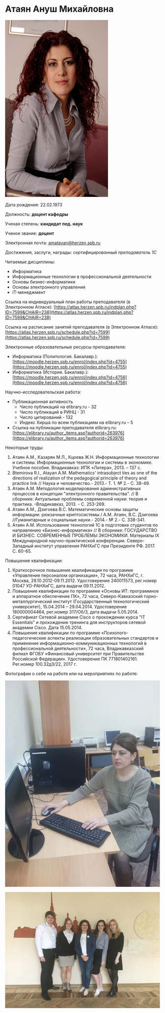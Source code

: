 # Атаян Ануш Михайловна

![фотография: Атаян Ануш Михайловна](https://github.com/ctel-master/staff/blob/master/%D0%A4%D0%BE%D1%82%D0%BE.%20%D0%90%D1%82%D0%B0%D1%8F%D0%BD%20%D0%90%D0%BD%D1%83%D1%88%20%D0%9C%D0%B8%D1%85%D0%B0%D0%B9%D0%BB%D0%BE%D0%B2%D0%BD%D0%B0.png "Атаян Ануш Михайловна")

Дата рождения: 22.02.1973

Должность: __доцент кафедры__

Ученая степень: __кандидат пед. наук__

Ученое звание: __доцент__

Электронная почта: [amatayan@herzen.spb.ru](mailto:amatayan@herzen.spb.ru)

Достижения, заслуги, награды: _сертифицированный преподаватель 1С_

Читаемые дисциплины:  
* Информатика 
* Информационные технологии в профессиональной деятельности
* Основы бизнес-информатики
* Основы электронного управления
* IT-менеджмент

Ссылка на индивидуальный план работы преподавателя (в Электронном Атласе):
[https://atlas.herzen.spb.ru/indplan.php?ID=7599&CHAIR=238](https://atlas.herzen.spb.ru/indplan.php?ID=7599&CHAIR=238)

Ссылка на расписание занятий преподавателя (в Электронном Атласе):
[https://atlas.herzen.spb.ru/schedule.php?id=7599](https://atlas.herzen.spb.ru/schedule.php?id=7599)

Электронные образовательные ресурсы преподавателя:
* Информатика (Политология. Бакалавр.): [https://moodle.herzen.spb.ru/enrol/index.php?id=4755](https://moodle.herzen.spb.ru/enrol/index.php?id=4755)
* Информатика (История. Бакалавр.): [https://moodle.herzen.spb.ru/enrol/index.php?id=4756](https://moodle.herzen.spb.ru/enrol/index.php?id=4756)

Научно-исследовательская работа:
* Публикационная активность
  * Число публикаций на elibrary.ru - 32
  * Число публикаций в РИНЦ -  31
  * Число цитирований - 132
  * Индекс Хирша по всем публикациям на elibrary.ru – 5
* Ссылка на публикации преподавателя elibrary.ru: [https://elibrary.ru/author_items.asp?authorid=263976](https://elibrary.ru/author_items.asp?authorid=263976)  

Некоторые труды:
1.	Атаян А.М., Казарян М.Л., Кцоева Ж.Н. Информационные технологии и системы: Информационные технологии и системы в экономике. Учебное пособие. Владикавказ: ИПК «Литера», 2013. – 137 с.
2.	Btemirova R.I., Atayan A.M. Mathematics' intrasubject ties as one of the directions of realization of the pedagogical principle of theory and practice link // Наука и человечество.- 2013.- Т. 1. № 2.- С. 38-49.
3.	Атаян А.М. Методология моделирования административных процессов в концепции "электронного правительства". // В сборнике: Актуальные проблемы современной науки: теория и практика. –Владикавказ,  2013. - С. 253-269.
4.	Атаян А.М., Дзигоева В.С. Математические основы защиты информации: рюкзачные криптосистемы / А.М. Атаян, В.С. Дзигоева //Гуманитарные и социальные науки.- 2014.-  № 2.- С. 338-341.
5.	Атаян А.М. Использование технологий 1С в подготовке студентов по направлению «Бизнес-информатика» // В сборнике: ГОСУДАРСТВО И БИЗНЕС. СОВРЕМЕННЫЕ ПРОБЛЕМЫ ЭКОНОМИКИ. Материалы IX Международной научно-практической конференции. Северо-Западный институт управления РАНХиГС при Президенте РФ. 2017. С. 60-65.

Повышение квалификации:
1.	Краткосрочное повышение квалификации по программе «Управление персоналом организации», 72 часа, РАНХиГС, г. Москва, 29.10.2012-09.11.2012. Удостоверение 240011573, рег.номер 01047 УО-РАНХиГС, дата выдачи 09.11.2012.
2.	Повышение квалификации по программе «Основы ИТ: программное и аппаратное обеспечение ПК», 72 часа, Северо-Кавказский горно-металлургический институт (Государственный технологический университет), 15.04.2014 – 29.04.2014. Удостоверение 180000004464, рег.номер 317/Об/3, дата выдачи 5.05.2014.
3.	Сертификат Сетевой академии Cisco о прохождении курса "IT Essentials" и прохождение тренинга для инструкторов сетевой академии Cisco. Дата 15.05.2014.
4.	Повышение квалификации по программе «Психолого-педагогические аспекты реализации образовательных стандартов и применение информационно-коммуникационных технологий в профессиональной деятельности», 72 часа, Владикавказский филиал ФГОБУ «Финансовый университет при Правительстве Российской Федерации». Удостоверение ПК 771801402161. Рег.номер 100.32д3/22, 2017 г.

Фотографии о себе на работе или на мероприятиях по работе:

![фотография: Атаян Ануш Михайловна](https://github.com/ctel-master/staff/blob/master/%D0%A4%D0%BE%D1%82%D0%BE1.%20%D0%90%D1%82%D0%B0%D1%8F%D0%BD%20%D0%90%D0%BD%D1%83%D1%88%20%D0%9C%D0%B8%D1%85%D0%B0%D0%B9%D0%BB%D0%BE%D0%B2%D0%BD%D0%B0.jpg "Атаян Ануш Михайловна")

![фотография: Атаян Ануш Михайловна](https://github.com/ctel-master/staff/blob/master/%D0%A4%D0%BE%D1%82%D0%BE2.%20%D0%90%D1%82%D0%B0%D1%8F%D0%BD%20%D0%90%D0%BD%D1%83%D1%88%20%D0%9C%D0%B8%D1%85%D0%B0%D0%B9%D0%BB%D0%BE%D0%B2%D0%BD%D0%B0.jpg "Атаян Ануш Михайловна")
